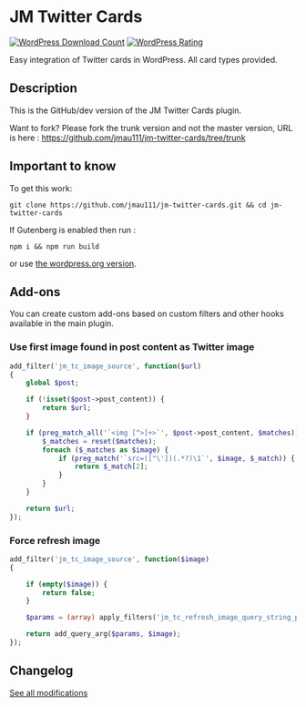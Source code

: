 # JM Twitter Cards #

[![WordPress Download Count](https://img.shields.io/wordpress/plugin/dt/jm-twitter-cards.svg?style=flat-square)](https://wordpress.org/plugins/jm-twitter-cards/)
[![WordPress Rating](https://img.shields.io/wordpress/plugin/r/jm-twitter-cards.svg?style=flat-square)](https://wordpress.org/support/plugin/jm-twitter-cards/reviews/)

Easy integration of Twitter cards in WordPress. All card types provided.

## Description ##

This is the GitHub/dev version of the JM Twitter Cards plugin.

Want to fork? Please fork the trunk version and not the master version, URL is here : https://github.com/jmau111/jm-twitter-cards/tree/trunk

## Important to know ##

To get this work:

```
git clone https://github.com/jmau111/jm-twitter-cards.git && cd jm-twitter-cards
```

If Gutenberg is enabled then run :

```
npm i && npm run build
```

or use [the wordpress.org version](https://fr.wordpress.org/plugins/jm-twitter-cards/).

## Add-ons

You can create custom add-ons based on custom filters and other hooks available in the main plugin.

### Use first image found in post content as Twitter image

```PHP
add_filter('jm_tc_image_source', function($url)
{
    global $post;

    if (!isset($post->post_content)) {
        return $url;
    }

    if (preg_match_all('`<img [^>]+>`', $post->post_content, $matches)) {
        $_matches = reset($matches);
        foreach ($_matches as $image) {
            if (preg_match('`src=(["\'])(.*?)\1`', $image, $_match)) {
                return $_match[2];
            }
        }
    }

    return $url;
});
```

### Force refresh image

```PHP
add_filter('jm_tc_image_source', function($image)
{

    if (empty($image)) {
        return false;
    }

    $params = (array) apply_filters('jm_tc_refresh_image_query_string_params', ['tc' => strtotime('now')], $image);

    return add_query_arg($params, $image);
});
```

## Changelog ##

[See all modifications](changelog.txt)